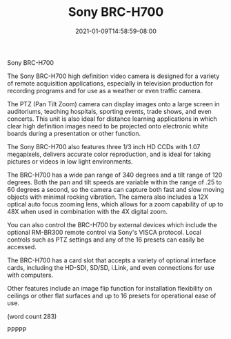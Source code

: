 ﻿---
title: "Sony BRC-H700"
date: 2021-01-09T14:58:59-08:00
description: "High Definition Video Cameras Tips for Web Success"
featured_image: "/images/High Definition Video Cameras.jpg"
tags: ["High Definition Video Cameras"]
---

Sony BRC-H700

The Sony BRC-H700 high definition video camera is
designed for a variety of remote acquisition 
applications, especially in television production
for recording programs and for use as a weather
or even traffic camera.

The PTZ (Pan Tilt Zoom) camera can display images
onto a large screen in auditoriums, teaching
hospitals, sporting events, trade shows, and even
concerts.  This unit is also ideal for distance
learning applications in which clear high definition
images need to be projected onto electronic white
boards during a presentation or other function.

The Sony BRC-H700 also features three 1/3 inch HD
CCDs with 1.07 megapixels, delivers accurate color
reproduction, and is ideal for taking pictures or
videos in low light environments.

The BRC-H700 has a wide pan range of 340 degrees
and a tilt range of 120 degrees.  Both the pan
and tilt speeds are variable within the range of
.25 to 60 degrees a second, so the camera can
capture both fast and slow moving objects with
minimal rocking vibration.  The camera also 
includes a 12X optical auto focus zooming lens,
which allows for a zoom capability of up to 48X
when used in combination with the 4X digital
zoom.

You can also control the BRC-H700 by external
devices which include the optional RM-BR300 
remote control via Sony's VISCA protocol.  Local
controls such as PTZ settings and any of the 16
presets can easily be accessed.  

The BRC-H700 has a card slot that accepts a 
variety of optional interface cards, including
the HD-SDI, SD/SD, i.Link, and even connections
for use with computers.

Other features include an image flip function 
for installation flexibility on ceilings or other
flat surfaces and up to 16 presets for operational
ease of use.  

(word count 283)

PPPPP
